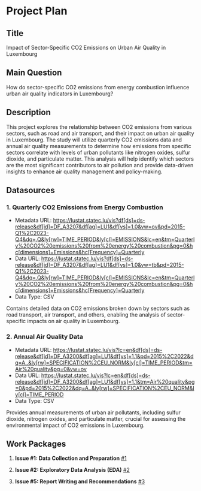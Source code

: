 # Project Plan

## Title
<!-- Give your project a short title. -->
Impact of Sector-Specific CO2 Emissions on Urban Air Quality in Luxembourg

## Main Question

<!-- Think about one main question you want to answer based on the data. -->
How do sector-specific CO2 emissions from energy combustion influence urban air quality indicators in Luxembourg?

## Description

<!-- Describe your data science project in max. 200 words. Consider writing about why and how you attempt it. -->
This project explores the relationship between CO2 emissions from various sectors, such as road and air transport, and their impact on urban air quality in Luxembourg. The study will utilize quarterly CO2 emissions data and annual air quality measurements to determine how emissions from specific sectors correlate with levels of urban pollutants like nitrogen oxides, sulfur dioxide, and particulate matter. This analysis will help identify which sectors are the most significant contributors to air pollution and provide data-driven insights to enhance air quality management and policy-making.

## Datasources

<!-- Describe each datasources you plan to use in a section. Use the prefic "DatasourceX" where X is the id of the datasource. -->

### 1. Quarterly CO2 Emissions from Energy Combustion
* Metadata URL: https://lustat.statec.lu/vis?df[ds]=ds-release&df[id]=DF_A3207&df[ag]=LU1&df[vs]=1.0&vw=ov&pd=2015-Q1%2C2023-Q4&dq=.Q&ly[rw]=TIME_PERIOD&ly[cl]=EMISSIONS&lc=en&tm=Quarterly%20CO2%20emissions%20from%20energy%20combustion&pg=0&hc[dimensions]=Emissions&hc[Frequency]=Quarterly
* Data URL: https://lustat.statec.lu/vis?df[ds]=ds-release&df[id]=DF_A3207&df[ag]=LU1&df[vs]=1.0&vw=tb&pd=2015-Q1%2C2023-Q4&dq=.Q&ly[rw]=TIME_PERIOD&ly[cl]=EMISSIONS&lc=en&tm=Quarterly%20CO2%20emissions%20from%20energy%20combustion&pg=0&hc[dimensions]=Emissions&hc[Frequency]=Quarterly
* Data Type: CSV

Contains detailed data on CO2 emissions broken down by sectors such as road transport, air transport, and others, enabling the analysis of sector-specific impacts on air quality in Luxembourg.


### 2. Annual Air Quality Data
* Metadata URL: https://lustat.statec.lu/vis?lc=en&df[ds]=ds-release&df[id]=DF_A3200&df[ag]=LU1&df[vs]=1.1&pd=2015%2C2022&dq=A..&ly[rw]=SPECIFICATION%2CEU_NORM&ly[cl]=TIME_PERIOD&tm=Air%20quality&pg=0&vw=ov
* Data URL: https://lustat.statec.lu/vis?lc=en&df[ds]=ds-release&df[id]=DF_A3200&df[ag]=LU1&df[vs]=1.1&tm=Air%20quality&pg=0&pd=2015%2C2022&dq=A..&ly[rw]=SPECIFICATION%2CEU_NORM&ly[cl]=TIME_PERIOD
* Data Type: CSV

Provides annual measurements of urban air pollutants, including sulfur dioxide, nitrogen oxides, and particulate matter, crucial for assessing the environmental impact of CO2 emissions in Luxembourg.


## Work Packages

<!-- List of work packages ordered sequentially, each pointing to an issue with more details. -->
1. **Issue #1: Data Collection and Preparation** [#1][i1]

2. **Issue #2: Exploratory Data Analysis (EDA)** [#2][i2]

3. **Issue #5: Report Writing and Recommendations** [#3][i3]
  

[i1]: https://github.com/khharlamova/fau-made/issues/1
[i2]: https://github.com/khharlamova/fau-made/issues/2
[i3]: https://github.com/khharlamova/fau-made/issues/5




